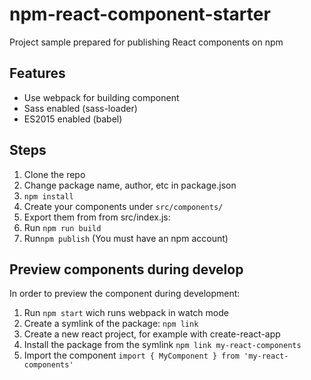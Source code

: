 # npm-react-component-starter

Project sample prepared for publishing React components on npm


## Features
- Use webpack for building component
- Sass enabled (sass-loader)
- ES2015 enabled (babel)

## Steps
1. Clone the repo
2. Change package name, author, etc in package.json
3. ```npm install```
4. Create your components under ```src/components/```
5. Export them from from src/index.js:
6. Run ```npm run build```
7. Run```npm publish```  (You must have an npm account)


## Preview components during develop
In order to preview the component during development:
1. Run ```npm start``` wich runs webpack in watch mode
2. Create a symlink of the package: ```npm link```
3. Create a new react project, for example with create-react-app
4. Install the package from the symlink ```npm link my-react-components```
5. Import the component ```import { MyComponent } from 'my-react-components'```

